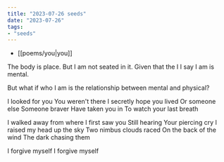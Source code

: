 ```yaml
---
title: "2023-07-26 seeds"
date: "2023-07-26"
tags:
- "seeds"
---
```


- [[poems/you|you]]

The body is place. But I am not seated in it. Given that the I I say I am is mental.

But what if who I am is the relationship between mental and physical?

I looked for you
You weren't there
I secretly hope you lived
Or someone else
Someone braver
Have taken you in
To watch your last breath

I walked away from where I first saw you
Still hearing
Your piercing cry
I raised my head up the sky
Two nimbus clouds raced
On the back of the wind
The dark chasing them

I forgive myself
I forgive myself